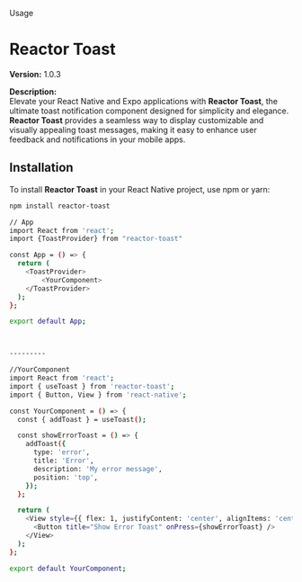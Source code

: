 Usage
# Reactor Toast

**Version:** 1.0.3

**Description:**  
Elevate your React Native and Expo applications with **Reactor Toast**, the ultimate toast notification component designed for simplicity and elegance. **Reactor Toast** provides a seamless way to display customizable and visually appealing toast messages, making it easy to enhance user feedback and notifications in your mobile apps.

## Installation

To install **Reactor Toast** in your React Native project, use npm or yarn:

```bash
npm install reactor-toast

// App
import React from 'react';
import {ToastProvider} from "reactor-toast"

const App = () => {
  return (
    <ToastProvider>
        <YourComponent>
    </ToastProvider>
  );
};

export default App;



---------

//YourComponent 
import React from 'react';
import { useToast } from 'reactor-toast';
import { Button, View } from 'react-native';

const YourComponent = () => {
  const { addToast } = useToast();

  const showErrorToast = () => {
    addToast({
      type: 'error',
      title: 'Error',
      description: 'My error message',
      position: 'top',
    });
  };

  return (
    <View style={{ flex: 1, justifyContent: 'center', alignItems: 'center' }}>
      <Button title="Show Error Toast" onPress={showErrorToast} />
    </View>
  );
};

export default YourComponent;